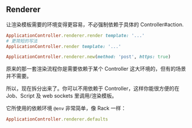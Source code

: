 ## Renderer

让渲染模板需要的环境变得更容易，不必强制依赖于具体的 Controller#action.

```ruby
ApplicationController.renderer.render template: '...'
# 更简短的写法
ApplicationController.render template: '...'

ApplicationController.renderer.new(method: 'post', https: true)
```

原来的那一套渲染流程你是需要依赖于某个 Controller 这大环境的，但有的场景并不需要。

所以，现在拆分出来了。你可以不用依赖于 Controller，这样你能很方便的在 Job、Script 及 web sockets 里调用/渲染模板。

它所使用的依赖环境 `@env` 非常简单，像 Rack 一样：

```ruby
ApplicationController.renderer.defaults
```